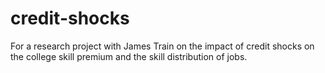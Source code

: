 # credit-shocks

For a research project with James Train on the impact of credit shocks on the college skill premium and the skill distribution of jobs. 
